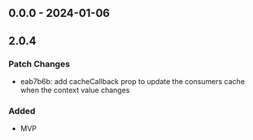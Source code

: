 ## 0.0.0 - 2024-01-06

## 2.0.4

### Patch Changes

- eab7b6b: add cacheCallback prop to update the consumers cache when the context value changes

### Added

- MVP
